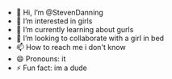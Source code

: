 - 👋 Hi, I’m @StevenDanning
- 👀 I’m interested in girls
- 🌱 I’m currently learning about gurls
- 💞️ I’m looking to collaborate with a girl in bed
- 📫 How to reach me i don't know
- 😄 Pronouns: it
- ⚡ Fun fact: im a dude

<!---
StevenDanning/StevenDanning is a ✨ special ✨ repository because its `README.md` (this file) appears on your GitHub profile.
You can click the Preview link to take a look at your changes.
--->
